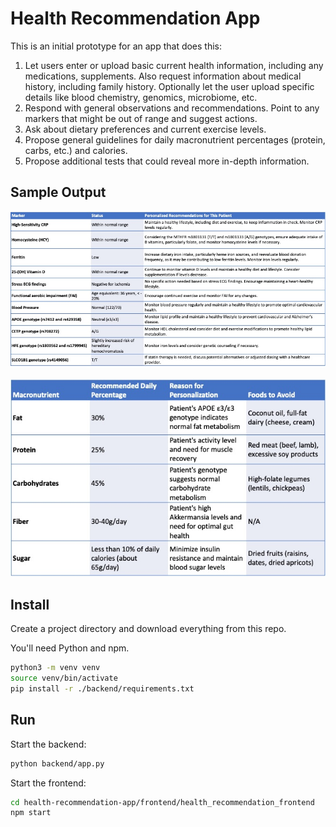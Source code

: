 # Health Recommendation App

This is an initial prototype for an app that does this:

1. Let users enter or upload basic current health information, including any medications, supplements.  Also request information about medical history, including family history. Optionally let the user upload specific details like blood chemistry, genomics, microbiome, etc. 
3. Respond with general observations and recommendations. Point to any markers that might be out of range and suggest actions.
4. Ask about dietary preferences and current exercise levels. 
5. Propose general guidelines for daily macronutrient percentages (protein, carbs, etc.) and calories.
6. Propose additional tests that could reveal more in-depth information.

## Sample Output

![A summary table personalized to this user](docs/images/patient_summary_genomics.jpg)

![Specific dietary recommendations](docs/images/diet_recommendations_avoid.jpg)

## Install

Create a project directory and download everything from this repo.

You'll need Python and npm.

```sh
python3 -m venv venv
source venv/bin/activate
pip install -r ./backend/requirements.txt
```

## Run

Start the backend:

```sh
python backend/app.py
```

Start the frontend:

```sh
cd health-recommendation-app/frontend/health_recommendation_frontend
npm start
```


